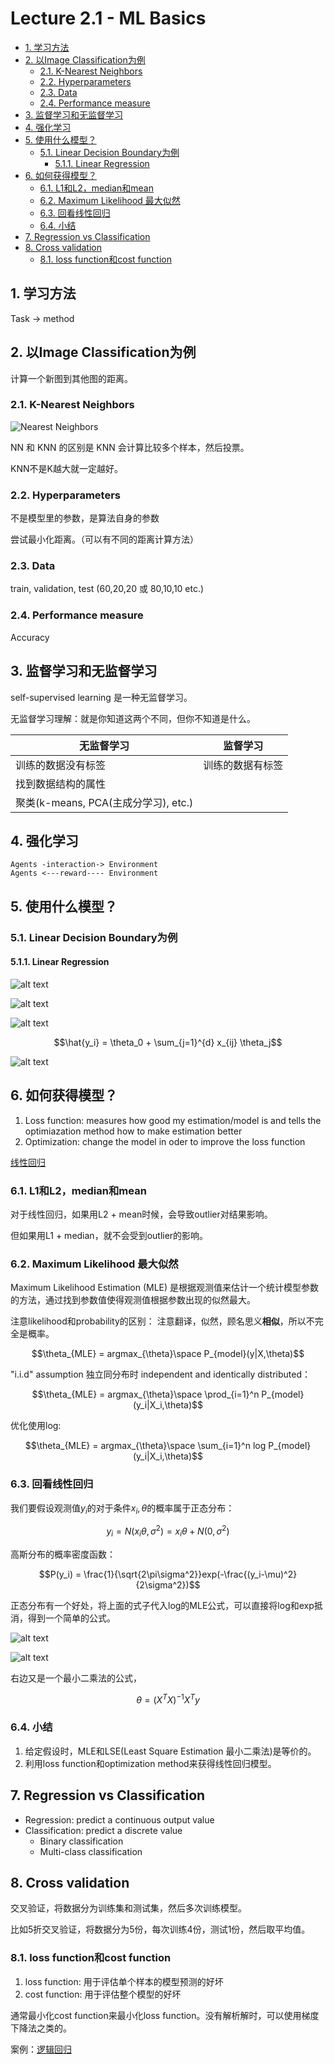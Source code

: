 # Lecture 2.1 - ML Basics

- [1. 学习方法](#1-学习方法)
- [2. 以Image Classification为例](#2-以image-classification为例)
  - [2.1. K-Nearest Neighbors](#21-k-nearest-neighbors)
  - [2.2. Hyperparameters](#22-hyperparameters)
  - [2.3. Data](#23-data)
  - [2.4. Performance measure](#24-performance-measure)
- [3. 监督学习和无监督学习](#3-监督学习和无监督学习)
- [4. 强化学习](#4-强化学习)
- [5. 使用什么模型？](#5-使用什么模型)
  - [5.1. Linear Decision Boundary为例](#51-linear-decision-boundary为例)
    - [5.1.1. Linear Regression](#511-linear-regression)
- [6. 如何获得模型？](#6-如何获得模型)
  - [6.1. L1和L2，median和mean](#61-l1和l2median和mean)
  - [6.2. Maximum Likelihood 最大似然](#62-maximum-likelihood-最大似然)
  - [6.3. 回看线性回归](#63-回看线性回归)
  - [6.4. 小结](#64-小结)
- [7. Regression vs Classification](#7-regression-vs-classification)
- [8. Cross validation](#8-cross-validation)
  - [8.1. loss function和cost function](#81-loss-function和cost-function)


## 1. 学习方法
Task -> method

## 2. 以Image Classification为例

计算一个新图到其他图的距离。

### 2.1. K-Nearest Neighbors

![Nearest Neighbors](_attachments/Lecture2-MLBasics/image.png)

NN 和 KNN 的区别是 KNN 会计算比较多个样本，然后投票。

KNN不是K越大就一定越好。

### 2.2. Hyperparameters

不是模型里的参数，是算法自身的参数

尝试最小化距离。（可以有不同的距离计算方法）

### 2.3. Data

train, validation, test (60,20,20 或 80,10,10 etc.)

### 2.4. Performance measure
Accuracy

## 3. 监督学习和无监督学习

self-supervised learning 是一种无监督学习。

无监督学习理解：就是你知道这两个不同，但你不知道是什么。

| 无监督学习 | 监督学习 |
| --- | --- |
| 训练的数据没有标签 | 训练的数据有标签 |
|找到数据结构的属性||
|聚类(k-means, PCA(主成分学习), etc.)||

## 4. 强化学习

```
Agents -interaction-> Environment
Agents <---reward---- Environment
```

## 5. 使用什么模型？

### 5.1. Linear Decision Boundary为例

#### 5.1.1. Linear Regression
![alt text](_attachments/Lecture2-MLBasics/image-3.png)

![alt text](_attachments/Lecture2-MLBasics/image-4.png)

![alt text](_attachments/Lecture2-MLBasics/image-1.png)

$$\hat{y_i} = \theta_0 + \sum_{j=1}^{d} x_{ij} \theta_j$$

![alt text](_attachments/Lecture2-MLBasics/image-2.png)

## 6. 如何获得模型？

1. Loss function: measures how good my estimation/model is and tells the optimiazation method how to make estimation better
2. Optimization: change the model in oder to improve the loss function

[线性回归](../../机器学习和数学/线性回归_梯度下降_矩阵求导.md)

### 6.1. L1和L2，median和mean

对于线性回归，如果用L2 + mean时候，会导致outlier对结果影响。

但如果用L1 + median，就不会受到outlier的影响。

### 6.2. Maximum Likelihood 最大似然

Maximum Likelihood Estimation (MLE) 是根据观测值来估计一个统计模型参数的方法，通过找到参数值使得观测值根据参数出现的似然最大。

注意likelihood和probability的区别：
注意翻译，似然，顾名思义**相似**，所以不完全是概率。

$$\theta_{MLE} = argmax_{\theta}\space P_{model}(y|X,\theta)$$

"i.i.d" assumption 独立同分布时 independent and identically distributed：

$$\theta_{MLE} = argmax_{\theta}\space \prod_{i=1}^n P_{model}(y_i|X_i,\theta)$$

优化使用log:

$$\theta_{MLE} = argmax_{\theta}\space \sum_{i=1}^n log P_{model}(y_i|X_i,\theta)$$

### 6.3. 回看线性回归

我们要假设观测值$y_i$的对于条件$x_i,\theta$的概率属于正态分布：

$$y_i = N(x_i\theta,\sigma^2) = x_i\theta + N(0,\sigma^2)$$

高斯分布的概率密度函数：

$$P(y_i) = \frac{1}{\sqrt{2\pi\sigma^2}}exp(-\frac{(y_i-\mu)^2}{2\sigma^2})$$

正态分布有一个好处，将上面的式子代入log的MLE公式，可以直接将log和exp抵消，得到一个简单的公式。

![alt text](_attachments/Lecture2-MLBasics/image-5.png)

![alt text](_attachments/Lecture2-MLBasics/image-6.png)

右边又是一个最小二乘法的公式，

$$\theta=(X^TX)^{-1}X^Ty$$


### 6.4. 小结

1. 给定假设时，MLE和LSE(Least Square Estimation 最小二乘法)是等价的。
2. 利用loss function和optimization method来获得线性回归模型。

## 7. Regression vs Classification
* Regression: predict a continuous output value
* Classification: predict a discrete value
  * Binary classification
  * Multi-class classification

## 8. Cross validation

交叉验证，将数据分为训练集和测试集，然后多次训练模型。

比如5折交叉验证，将数据分为5份，每次训练4份，测试1份，然后取平均值。

### 8.1. loss function和cost function
1. loss function: 用于评估单个样本的模型预测的好坏
2. cost function: 用于评估整个模型的好坏
   
通常最小化cost function来最小化loss function。没有解析解时，可以使用梯度下降法之类的。

案例：[逻辑回归](./Lecture02.2-LogisticRegression.md#loss-function和cost-function)